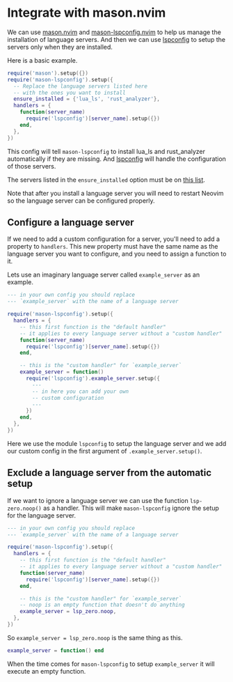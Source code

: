 # Integrate with mason.nvim

We can use [mason.nvim](https://github.com/williamboman/mason.nvim) and [mason-lspconfig.nvim](https://github.com/williamboman/mason-lspconfig.nvim) to help us manage the installation of language servers. And then we can use [lspconfig](https://github.com/neovim/nvim-lspconfig) to setup the servers only when they are installed.

Here is a basic example.

```lua
require('mason').setup({})
require('mason-lspconfig').setup({
  -- Replace the language servers listed here 
  -- with the ones you want to install
  ensure_installed = {'lua_ls', 'rust_analyzer'},
  handlers = {
    function(server_name)
      require('lspconfig')[server_name].setup({})
    end,
  },
})
```

This config will tell `mason-lspconfig` to install lua_ls and rust_analyzer automatically if they are missing. And [lspconfig](https://github.com/neovim/nvim-lspconfig) will handle the configuration of those servers.

The servers listed in the `ensure_installed` option must be on [this list](https://github.com/williamboman/mason-lspconfig.nvim#available-lsp-servers).

Note that after you install a language server you will need to restart Neovim so the language server can be configured properly.

## Configure a language server

If we need to add a custom configuration for a server, you'll need to add a property to `handlers`. This new property must have the same name as the language server you want to configure, and you need to assign a function to it.

Lets use an imaginary language server called `example_server` as an example.

```lua
--- in your own config you should replace 
--- `example_server` with the name of a language server

require('mason-lspconfig').setup({
  handlers = {
    -- this first function is the "default handler"
    -- it applies to every language server without a "custom handler"
    function(server_name)
      require('lspconfig')[server_name].setup({})
    end,

    -- this is the "custom handler" for `example_server`
    example_server = function()
      require('lspconfig').example_server.setup({
        ---
        -- in here you can add your own
        -- custom configuration
        ---
      })
    end,
  },
})
```

Here we use the module `lspconfig` to setup the language server and we add our custom config in the first argument of `.example_server.setup()`.

## Exclude a language server from the automatic setup

If we want to ignore a language server we can use the function `lsp-zero.noop()` as a handler. This will make `mason-lspconfig` ignore the setup for the language server.

```lua
--- in your own config you should replace 
--- `example_server` with the name of a language server

require('mason-lspconfig').setup({
  handlers = {
    -- this first function is the "default handler"
    -- it applies to every language server without a "custom handler"
    function(server_name)
      require('lspconfig')[server_name].setup({})
    end,

    -- this is the "custom handler" for `example_server`
    -- noop is an empty function that doesn't do anything
    example_server = lsp_zero.noop,
  },
})
```

So `example_server = lsp_zero.noop` is the same thing as this.

```lua
example_server = function() end
```

When the time comes for `mason-lspconfig` to setup `example_server` it will execute an empty function.

